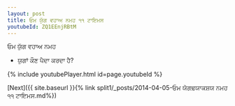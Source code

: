 ```yaml
---
layout: post
title: ਓਮ ਯੁੱਗ ਵਹਾਅ ਨਮਹ ੧੧ ਟਾਇਮਸ
youtubeId: ZQ1EEnjRBtM
---
```

 
 
 ਓਮ ਯੁੱਗ ਵਹਾਅ ਨਮਹ  
 
 -  ਯੁਗਾਂ ਕੌਣ ਪੈਦਾ ਕਰਦਾ ਹੈ? 
 
  
 
  
 
 
 
 
 
 


{% include youtubePlayer.html id=page.youtubeId %}
 
[Next]({{ site.baseurl }}{% link  split1/_posts/2014-04-05-ਓਮ ਯੋਗਢ਼ਯਾਕਸ਼ਯ ਨਮਹ ੧੧ ਟਾਇਮਸ.md%})
 
